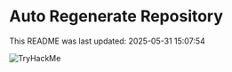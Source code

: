 # Auto Regenerate Repository

This README was last updated: 2025-05-31 15:07:54

 ![TryHackMe](https://tryhackme.com/badge/533634)